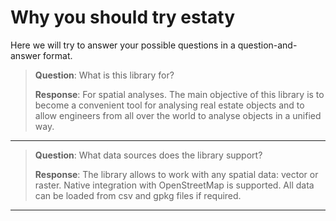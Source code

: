 # Why you should try estaty

Here we will try to answer your possible questions in a question-and-answer format. 

> **Question**: What is this library for?
> 
> **Response**: For spatial analyses. The main objective of this library is to become a convenient tool for 
> analysing real estate objects and to allow engineers from all over the world to analyse objects in a unified way.

---

> **Question**: What data sources does the library support?
> 
> **Response**: The library allows to work with any spatial data: vector or raster. Native integration with 
> OpenStreetMap is supported. All data can be loaded from csv and gpkg files if required.

---
